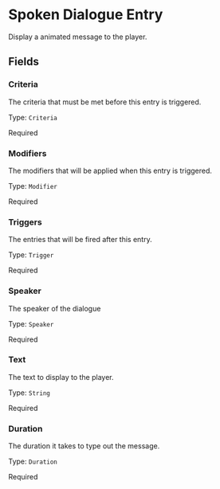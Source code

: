 # Spoken Dialogue Entry

Display a animated message to the player.

## Fields


### Criteria
The criteria that must be met before this entry is triggered.

Type: `Criteria`

Required

### Modifiers
The modifiers that will be applied when this entry is triggered.

Type: `Modifier`

Required

### Triggers
The entries that will be fired after this entry.

Type: `Trigger`

Required

### Speaker
The speaker of the dialogue

Type: `Speaker`

Required

### Text
The text to display to the player.

Type: `String`

Required

### Duration
The duration it takes to type out the message.

Type: `Duration`

Required
